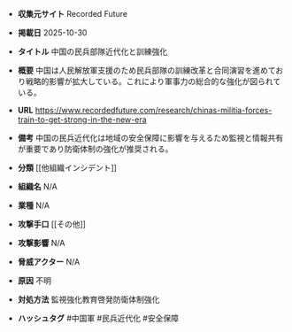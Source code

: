 - **収集元サイト**
Recorded Future

- **掲載日**
2025-10-30

- **タイトル**
中国の民兵部隊近代化と訓練強化

- **概要**
中国は人民解放軍支援のため民兵部隊の訓練改革と合同演習を進めており戦略的影響が拡大している。これにより軍事力の総合的な強化が図られている。

- **URL**
https://www.recordedfuture.com/research/chinas-militia-forces-train-to-get-strong-in-the-new-era

- **備考**
中国の民兵近代化は地域の安全保障に影響を与えるため監視と情報共有が重要であり防衛体制の強化が推奨される。

- **分類**
[[他組織インシデント]]

- **組織名**
N/A

- **業種**
N/A

- **攻撃手口**
[[その他]]

- **攻撃影響**
N/A

- **脅威アクター**
N/A

- **原因**
不明

- **対処方法**
監視強化教育啓発防衛体制強化

- **ハッシュタグ**
#中国軍 #民兵近代化 #安全保障
